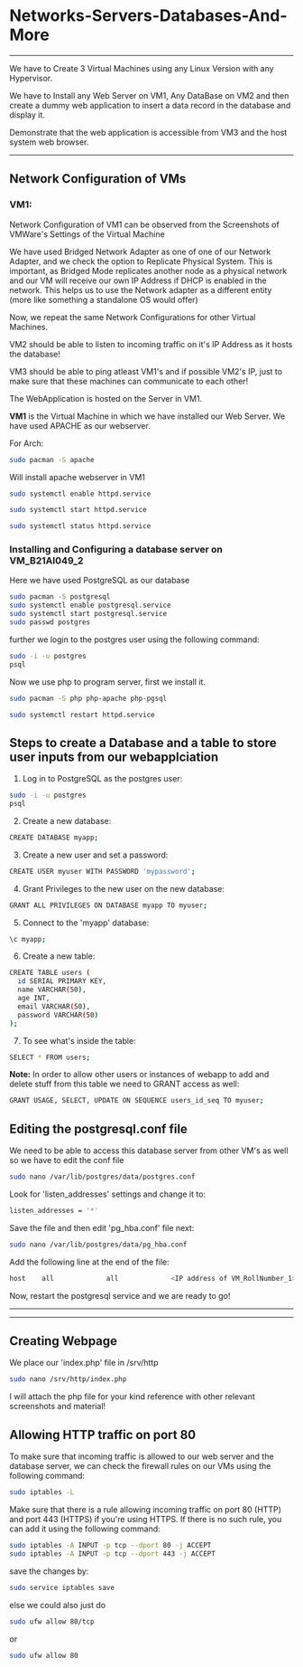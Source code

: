 
# Networks-Servers-Databases-And-More

***

We have to Create 3 Virtual Machines using any Linux Version with any Hypervisor.

We have to Install any Web Server on VM1, Any DataBase on VM2 and then create a dummy web application to insert a data record in the database and display it.

Demonstrate that the web application is accessible from VM3 and the host system web browser.

***

## Network Configuration of VMs

### VM1:
Network Configuration of VM1 can be observed from the Screenshots of VMWare's Settings of the Virtual Machine

We have used Bridged Network Adapter as one of one of our Network Adapter, and we check the option to Replicate Physical System.
This is important, as Bridged Mode replicates another node as a physical network and our VM will receive our own IP Address if DHCP is enabled in the network. This helps us to use the Network adapter as a different entity (more like something a standalone OS would offer)

Now, we repeat the same Network Configurations for other Virtual Machines.

VM2 should be able to listen to incoming traffic on it's IP Address as it hosts the database!

VM3 should be able to ping atleast VM1's and if possible VM2's IP, just to make sure that these machines can communicate to each other!

The WebApplication is hosted on the Server in VM1.


**VM1** is the Virtual Machine in which we have installed our Web Server.
We have used APACHE as our webserver.

For Arch:
```bash
sudo pacman -S apache
```
Will install apache webserver in VM1

```bash
sudo systemctl enable httpd.service

sudo systemctl start httpd.service

sudo systemctl status httpd.service
```

### Installing and Configuring a database server on VM_B21AI049_2

Here we have used PostgreSQL as our database
```bash
sudo pacman -S postgresql
sudo systemctl enable postgresql.service
sudo systemctl start postgresql.service
sudo passwd postgres
```

further we login to the postgres user using the following command:

```bash
sudo -i -u postgres
psql
```

Now we use php to program server, first we install it.

```bash
sudo pacman -S php php-apache php-pgsql
```
```bash
sudo systemctl restart httpd.service
```


## Steps to create a Database and a table to store user inputs from our webapplciation



1. Log in to PostgreSQL as the postgres user:
```bash
sudo -i -u postgres
psql
```


2. Create a new database:
```bash
CREATE DATABASE myapp;
```

3. Create a new user and set a password:
```bash
CREATE USER myuser WITH PASSWORD 'mypassword';
```

4. Grant Privileges to the new user on the new database:
```bash
GRANT ALL PRIVILEGES ON DATABASE myapp TO myuser;
```

5. Connect to the 'myapp' database:
```bash
\c myapp;
```

6. Create a new table:
```bash
CREATE TABLE users (
  id SERIAL PRIMARY KEY,
  name VARCHAR(50),
  age INT,
  email VARCHAR(50),
  password VARCHAR(50)
);
```

7. To see what's inside the table:
```bash
SELECT * FROM users;
```

__Note:__ In order to allow other users or instances of webapp to add and delete stuff from this table we need to GRANT access as well:
```bash
GRANT USAGE, SELECT, UPDATE ON SEQUENCE users_id_seq TO myuser;
```  

## Editing the postgresql.conf file
We need to be able to access this database server from other VM's as well so we have to edit the conf file

```bash
sudo nano /var/lib/postgres/data/postgres.conf
```

Look for 'listen_addresses' settings and change it to:
```bash
listen_addresses = '*'
```
Save the file and then edit 'pg_hba.conf' file next:

```bash
sudo nano /var/lib/postgres/data/pg_hba.conf
```
Add the following line at the end of the file:
```bash
host    all             all             <IP address of VM_RollNumber_1>/32        md5
```

Now, restart the postgresql service and we are ready to go!
***
***
## Creating Webpage

We place our 'index.php' file in /srv/http

```bash
sudo nano /srv/http/index.php
```




I will attach the php file for your kind reference with other relevant screenshots and material!


## Allowing HTTP traffic on port 80

To make sure that incoming traffic is allowed to our web server and the database server, we can check the firewall rules on our VMs using the following command:

```bash
sudo iptables -L
```

Make sure that there is a rule allowing incoming traffic on port 80 (HTTP) and port 443 (HTTPS) if you're using HTTPS. If there is no such rule, you can add it using the following command:
```bash
sudo iptables -A INPUT -p tcp --dport 80 -j ACCEPT
sudo iptables -A INPUT -p tcp --dport 443 -j ACCEPT
```
save the changes by:
```bash
sudo service iptables save
```

else we could also just do

```bash
sudo ufw allow 80/tcp
```
or
```bash
sudo ufw allow 80
```
